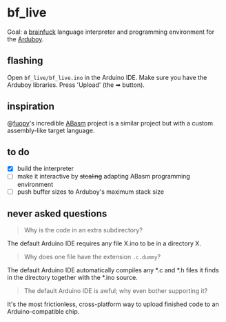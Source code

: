 # bf\_live

Goal: a [brainfuck](https://en.wikipedia.org/wiki/Brainfuck) language interpreter and programming environment for the [Arduboy](http://community.arduboy.com/).

## flashing

Open `bf_live/bf_live.ino` in the Arduino IDE. Make sure you have the Arduboy libraries. Press 'Upload' (the &#x27a1; button).

## inspiration

@[fuopy](https://github.com/fuopy)'s incredible [ABasm](https://github.com/fuopy/ABasm) project is a similar project but with a custom assembly-like target language.

## to do

  - [X] build the interpreter
  - [ ] make it interactive by ~~stealing~~ adapting ABasm programming environment
  - [ ] push buffer sizes to Arduboy's maximum stack size

## never asked questions

> Why is the code in an extra subdirectory?

The default Arduino IDE requires any file X.ino to be in a directory X.

> Why does one file have the extension `.c.dummy`?

The default Arduino IDE automatically compiles any \*.c and \*.h files it finds in the directory together with the \*.ino source.

> The default Arduino IDE is awful; why even bother supporting it?

It's the most frictionless, cross-platform way to upload finished code to an Arduino-compatible chip.
